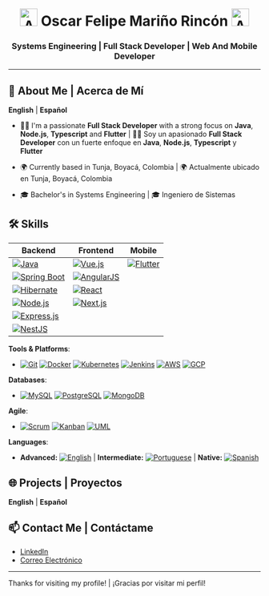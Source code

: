 <div align="center">
  <h1>
    <img src="https://www.emojiall.com/images/240/microsoft-teams/1f44b.png" width="35" height="35" alt="Animated Emoji">
    Oscar Felipe Mariño Rincón
    <img src="https://www.emojiall.com/images/240/microsoft-teams/1f44b.png" width="35" height="35" alt="Animated Emoji">
  </h1>
  <h3>Systems Engineering | Full Stack Developer | Web And Mobile Developer</h3>
</div>

---

## 🤖 About Me | Acerca de Mí

**English** | **Español**

- 👨‍💻 I'm a passionate **Full Stack Developer** with a strong focus on **Java**, **Node.js**, **Typescript** and **Flutter** | 👨‍💻 Soy un apasionado **Full Stack Developer** con un fuerte enfoque en **Java**, **Node.js**, **Typescript** y **Flutter**

- 🌍 Currently based in Tunja, Boyacá, Colombia | 🌍 Actualmente ubicado en Tunja, Boyacá, Colombia

- 🎓 Bachelor's in Systems Engineering | 🎓 Ingeniero de Sistemas

## 🛠️ Skills
<div align="center">

| **Backend** | **Frontend** | **Mobile** |
|-------------|--------------|------------|
| [![Java](https://img.shields.io/badge/Java-ED8B00?style=for-the-badge&logo=java&logoColor=white)](https://www.java.com) | [![Vue.js](https://img.shields.io/badge/Vue.js-35495E?style=for-the-badge&logo=vue.js&logoColor=4FC08D)](https://vuejs.org) | [![Flutter](https://img.shields.io/badge/Flutter-02569B?style=for-the-badge&logo=flutter&logoColor=white)](https://flutter.dev) |
| [![Spring Boot](https://img.shields.io/badge/Spring_Boot-6DB33F?style=for-the-badge&logo=spring-boot&logoColor=white)](https://spring.io/projects/spring-boot) | [![AngularJS](https://img.shields.io/badge/AngularJS-E23237?style=for-the-badge&logo=angularjs&logoColor=white)](https://angularjs.org) | |
| [![Hibernate](https://img.shields.io/badge/Hibernate-59666C?style=for-the-badge&logo=hibernate&logoColor=white)](https://hibernate.org) | [![React](https://img.shields.io/badge/React-20232A?style=for-the-badge&logo=react&logoColor=61DAFB)](https://reactjs.org) | |
| [![Node.js](https://img.shields.io/badge/Node.js-43853D?style=for-the-badge&logo=node.js&logoColor=white)](https://nodejs.org) | [![Next.js](https://img.shields.io/badge/Next.js-000000?style=for-the-badge&logo=next.js&logoColor=white)](https://nextjs.org) | |
| [![Express.js](https://img.shields.io/badge/Express.js-404D59?style=for-the-badge)](https://expressjs.com) | | |
| [![NestJS](https://img.shields.io/badge/NestJS-E0234E?style=for-the-badge&logo=nestjs&logoColor=white)](https://nestjs.com) | | |

</div>

**Tools & Platforms**:
- [![Git](https://img.shields.io/badge/Git-F05032?style=for-the-badge&logo=git&logoColor=white)](https://git-scm.com) [![Docker](https://img.shields.io/badge/Docker-2496ED?style=for-the-badge&logo=docker&logoColor=white)](https://www.docker.com) [![Kubernetes](https://img.shields.io/badge/Kubernetes-326CE5?style=for-the-badge&logo=kubernetes&logoColor=white)](https://kubernetes.io) [![Jenkins](https://img.shields.io/badge/Jenkins-D24939?style=for-the-badge&logo=jenkins&logoColor=white)](https://www.jenkins.io) [![AWS](https://img.shields.io/badge/AWS-232F3E?style=for-the-badge&logo=amazon-aws&logoColor=white)](https://aws.amazon.com) [![GCP](https://img.shields.io/badge/GCP-4285F4?style=for-the-badge&logo=google-cloud&logoColor=white)](https://cloud.google.com)

**Databases**:
- [![MySQL](https://img.shields.io/badge/MySQL-4479A1?style=for-the-badge&logo=mysql&logoColor=white)](https://www.mysql.com) [![PostgreSQL](https://img.shields.io/badge/PostgreSQL-336791?style=for-the-badge&logo=postgresql&logoColor=white)](https://www.postgresql.org) [![MongoDB](https://img.shields.io/badge/MongoDB-4EA94B?style=for-the-badge&logo=mongodb&logoColor=white)](https://www.mongodb.com)

**Agile**:
- [![Scrum](https://img.shields.io/badge/Scrum-6DB33F?style=for-the-badge&logo=scrum&logoColor=white)](https://www.scrum.org) [![Kanban](https://img.shields.io/badge/Kanban-EE4C2C?style=for-the-badge&logo=kanban&logoColor=white)](https://kanbanize.com) [![UML](https://img.shields.io/badge/UML-006B8D?style=for-the-badge&logo=uml&logoColor=white)](https://www.uml.org)

**Languages**:
- **Advanced:** [![English](https://img.shields.io/badge/English-B22222?style=for-the-badge&logo=english&logoColor=white)](https://www.english.com) | **Intermediate:** [![Portuguese](https://img.shields.io/badge/Portuguese-3399FF?style=for-the-badge&logo=portuguese&logoColor=white)](https://www.portuguese.com) | **Native:** [![Spanish](https://img.shields.io/badge/Spanish-E63946?style=for-the-badge&logo=spanish&logoColor=white)](https://www.spanish.com)

## 🌐 Projects | Proyectos

**English** | **Español**

## 📫 Contact Me | Contáctame

- [LinkedIn](https://www.linkedin.com/in/pipe-rincon/) 
- [Correo Electrónico](mailto:piperincon.dev@gmail.com)

---

Thanks for visiting my profile! | ¡Gracias por visitar mi perfil!
